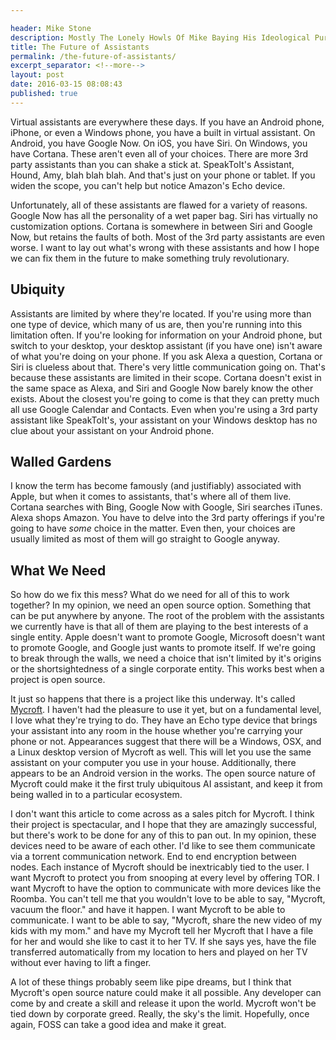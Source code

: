 ```yaml
---

header: Mike Stone
description: Mostly The Lonely Howls Of Mike Baying His Ideological Purity At The Moon
title: The Future of Assistants
permalink: /the-future-of-assistants/
excerpt_separator: <!--more-->
layout: post
date: 2016-03-15 08:08:43
published: true
---
```



Virtual assistants are everywhere these days. If you have an Android phone, iPhone, or even a Windows phone, you have a built in virtual assistant. On Android, you have Google Now. On iOS, you have Siri. On Windows, you have Cortana. These aren't even all of your choices. There are more 3rd party assistants than you can shake a stick at. SpeakToIt's Assistant, Hound, Amy, blah blah blah. And that's just on your phone or tablet. If you widen the scope, you can't help but notice Amazon's Echo device.

<!--more-->

Unfortunately, all of these assistants are flawed for a variety of reasons. Google Now has all the personality of a wet paper bag. Siri has virtually no customization options. Cortana is somewhere in between Siri and Google Now, but retains the faults of both. Most of the 3rd party assistants are even worse. I want to lay out what's wrong with these assistants and how I hope we can fix them in the future to make something truly revolutionary.

## Ubiquity

Assistants are limited by where they're located. If you're using more than one type of device, which many of us are, then you're running into this limitation often. If you're looking for information on your Android phone, but switch to your desktop, your desktop assistant (if you have one) isn't aware of what you're doing on your phone. If you ask Alexa a question, Cortana or Siri is clueless about that. There's very little communication going on. That's because these assistants are limited in their scope. Cortana doesn't exist in the same space as Alexa, and Siri and Google Now barely know the other exists. About the closest you're going to come is that they can pretty much all use Google Calendar and Contacts. Even when you're using a 3rd party assistant like SpeakToIt's, your assistant on your Windows desktop has no clue about your assistant on your Android phone.

## Walled Gardens

I know the term has become famously (and justifiably) associated with Apple, but when it comes to assistants, that's where all of them live. Cortana searches with Bing, Google Now with Google, Siri searches iTunes. Alexa shops Amazon. You have to delve into the 3rd party offerings if you're going to have _some_ choice in the matter. Even then, your choices are usually limited as most of them will go straight to Google anyway.

## What We Need

So how do we fix this mess? What do we need for all of this to work together? In my opinion, we need an open source option. Something that can be put anywhere by anyone. The root of the problem with the assistants we currently have is that all of them are playing to the best interests of a single entity. Apple doesn't want to promote Google, Microsoft doesn't want to promote Google, and Google just wants to promote itself. If we're going to break through the walls, we need a choice that isn't limited by it's origins or the shortsightedness of a single corporate entity. This works best when a project is open source.

It just so happens that there is a project like this underway. It's called [Mycroft](http://mycroft.ai). I haven't had the pleasure to use it yet, but on a fundamental level, I love what they're trying to do. They have an Echo type device that brings your assistant into any room in the house whether you're carrying your phone or not. Appearances suggest that there will be a Windows, OSX, and a Linux desktop version of Mycroft as well. This will let you use the same assistant on your computer you use in your house. Additionally, there appears to be an Android version in the works. The open source nature of Mycroft could make it the first truly ubiquitous AI assistant, and keep it from being walled in to a particular ecosystem.

I don't want this article to come across as a sales pitch for Mycroft. I think their project is spectacular, and I hope that they are amazingly successful, but there's work to be done for any of this to pan out. In my opinion, these devices need to be aware of each other. I'd like to see them communicate via a torrent communication network. End to end encryption between nodes. Each instance of Mycroft should be inextricably tied to the user. I want Mycroft to protect you from snooping at every level by offering TOR. I want Mycroft to have the option to communicate with more devices like the Roomba. You can't tell me that you wouldn't love to be able to say, "Mycroft, vacuum the floor." and have it happen. I want Mycroft to be able to communicate. I want to be able to say, "Mycroft, share the new video of my kids with my mom." and have my Mycroft tell her Mycroft that I have a file for her and would she like to cast it to her TV. If she says yes, have the file transferred automatically from my location to hers and played on her TV without ever having to lift a finger.

A lot of these things probably seem like pipe dreams, but I think that Mycroft's open source nature could make it all possible. Any developer can come by and create a skill and release it upon the world. Mycroft won't be tied down by corporate greed. Really, the sky's the limit. Hopefully, once again, FOSS can take a good idea and make it great.
